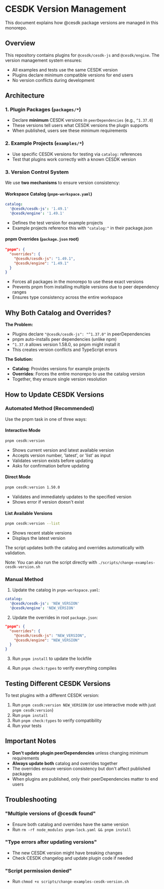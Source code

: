 # CESDK Version Management

This document explains how @cesdk package versions are managed in this monorepo.

## Overview

This repository contains plugins for `@cesdk/cesdk-js` and `@cesdk/engine`. The version management system ensures:
- All examples and tests use the same CESDK version
- Plugins declare minimum compatible versions for end users
- No version conflicts during development

## Architecture

### 1. Plugin Packages (`packages/*`)
- Declare **minimum** CESDK versions in `peerDependencies` (e.g., `^1.37.0`)
- These versions tell users what CESDK versions the plugin supports
- When published, users see these minimum requirements

### 2. Example Projects (`examples/*`)
- Use specific CESDK versions for testing via `catalog:` references
- Test that plugins work correctly with a known CESDK version

### 3. Version Control System

We use **two mechanisms** to ensure version consistency:

#### Workspace Catalog (`pnpm-workspace.yaml`)
```yaml
catalog:
  '@cesdk/cesdk-js': '1.49.1'
  '@cesdk/engine': '1.49.1'
```
- Defines the test version for example projects
- Example projects reference this with `"catalog:"` in their package.json

#### pnpm Overrides (`package.json` root)
```json
"pnpm": {
  "overrides": {
    "@cesdk/cesdk-js": "1.49.1",
    "@cesdk/engine": "1.49.1"
  }
}
```
- Forces all packages in the monorepo to use these exact versions
- Prevents pnpm from installing multiple versions due to peer dependency ranges
- Ensures type consistency across the entire workspace

## Why Both Catalog and Overrides?

**The Problem:**
- Plugins declare `"@cesdk/cesdk-js": "^1.37.0"` in peerDependencies
- pnpm auto-installs peer dependencies (unlike npm)
- `^1.37.0` allows version 1.58.0, so pnpm might install it
- This creates version conflicts and TypeScript errors

**The Solution:**
- **Catalog**: Provides versions for example projects
- **Overrides**: Forces the entire monorepo to use the catalog version
- Together, they ensure single version resolution

## How to Update CESDK Versions

### Automated Method (Recommended)

Use the pnpm task in one of three ways:

#### Interactive Mode
```bash
pnpm cesdk:version
```
- Shows current version and latest available version
- Accepts version number, 'latest', or 'list' as input
- Validates version exists before updating
- Asks for confirmation before updating

#### Direct Mode
```bash
pnpm cesdk:version 1.50.0
```
- Validates and immediately updates to the specified version
- Shows error if version doesn't exist

#### List Available Versions
```bash
pnpm cesdk:version --list
```
- Shows recent stable versions
- Displays the latest version

The script updates both the catalog and overrides automatically with validation.

Note: You can also run the script directly with `./scripts/change-examples-cesdk-version.sh`

### Manual Method

1. Update the catalog in `pnpm-workspace.yaml`:
```yaml
catalog:
  '@cesdk/cesdk-js': 'NEW_VERSION'
  '@cesdk/engine': 'NEW_VERSION'
```

2. Update the overrides in root `package.json`:
```json
"pnpm": {
  "overrides": {
    "@cesdk/cesdk-js": "NEW_VERSION",
    "@cesdk/engine": "NEW_VERSION"
  }
}
```

3. Run `pnpm install` to update the lockfile

4. Run `pnpm check:types` to verify everything compiles

## Testing Different CESDK Versions

To test plugins with a different CESDK version:
1. Run `pnpm cesdk:version NEW_VERSION` (or use interactive mode with just `pnpm cesdk:version`)
2. Run `pnpm install`
3. Run `pnpm check:types` to verify compatibility
4. Run your tests

## Important Notes

- **Don't update plugin peerDependencies** unless changing minimum requirements
- **Always update both** catalog and overrides together
- The overrides ensure version consistency but don't affect published packages
- When plugins are published, only their peerDependencies matter to end users

## Troubleshooting

### "Multiple versions of @cesdk found"
- Ensure both catalog and overrides have the same version
- Run `rm -rf node_modules pnpm-lock.yaml && pnpm install`

### "Type errors after updating versions"
- The new CESDK version might have breaking changes
- Check CESDK changelog and update plugin code if needed

### "Script permission denied"
- Run `chmod +x scripts/change-examples-cesdk-version.sh`